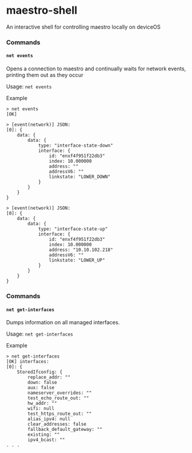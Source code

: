 # maestro-shell

An interactive shell for controlling maestro locally on deviceOS


### Commands

#### `net events`
Opens a connection to maestro and continually waits for network events, printing them out as they occur

Usage: `net events`

Example
```
> net events
[OK] 

> [event(network)] JSON:
[0]: {
    data: {
        data: {
            type: "interface-state-down"
            interface: {
                id: "enxf4f951f22db3"
                index: 10.000000
                address: ""
                addressV6: ""
                linkstate: "LOWER_DOWN"
            }
        }
    }
}

> [event(network)] JSON:
[0]: {
    data: {
        data: {
            type: "interface-state-up"
            interface: {
                id: "enxf4f951f22db3"
                index: 10.000000
                address: "10.10.102.218"
                addressV6: ""
                linkstate: "LOWER_UP"
            }
        }
    }
}
```

### Commands

#### `net get-interfaces`
Dumps information on all managed interfaces.

Usage: `net get-interfaces`

Example
```
> net get-interfaces
[OK] interfaces:
[0]: {
    StoredIfconfig: {
        replace_addr: ""
        down: false
        aux: false
        nameserver_overrides: ""
        test_echo_route_out: ""
        hw_addr: ""
        wifi: null
        test_https_route_out: ""
        alias_ipv4: null
        clear_addresses: false
        fallback_default_gateway: ""
        existing: ""
        ipv4_bcast: ""
. . .
```
